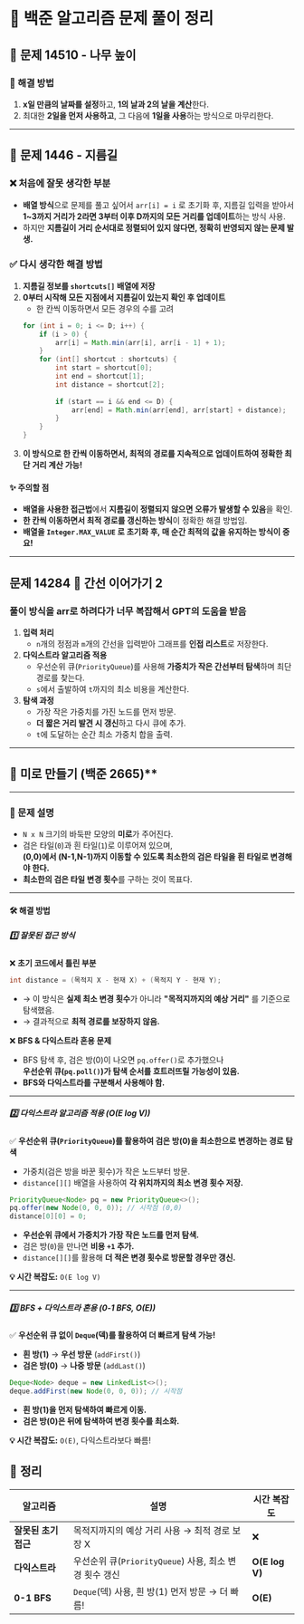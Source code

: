 # 📝 백준 알고리즘 문제 풀이 정리

## 🌳 문제 14510 - 나무 높이
### 📌 해결 방법
1. **x일 만큼의 날짜를 설정**하고, **1의 날과 2의 날을 계산**한다.
2. 최대한 **2일을 먼저 사용하고**, 그 다음에 **1일을 사용**하는 방식으로 마무리한다.

---

## 🚀 문제 1446 - 지름길
### ❌ 처음에 잘못 생각한 부분
- **배열 방식**으로 문제를 풀고 싶어서 `arr[i] = i` 로 초기화 후, 
  지름길 입력을 받아서 **1~3까지 거리가 2라면 3부터 이후 D까지의 모든 거리를 업데이트**하는 방식 사용.
- 하지만 **지름길이 거리 순서대로 정렬되어 있지 않다면, 정확히 반영되지 않는 문제 발생.**

### ✅ 다시 생각한 해결 방법
1. **지름길 정보를 `shortcuts[]` 배열에 저장**
2. **0부터 시작해 모든 지점에서 지름길이 있는지 확인 후 업데이트**
   - 한 칸씩 이동하면서 모든 경우의 수를 고려
   ```java
   for (int i = 0; i <= D; i++) {
       if (i > 0) {
           arr[i] = Math.min(arr[i], arr[i - 1] + 1);
       }
       for (int[] shortcut : shortcuts) {
           int start = shortcut[0];
           int end = shortcut[1];
           int distance = shortcut[2];
           
           if (start == i && end <= D) {
               arr[end] = Math.min(arr[end], arr[start] + distance);
           }
       }
   }
   ```
3. **이 방식으로 한 칸씩 이동하면서, 최적의 경로를 지속적으로 업데이트하여 정확한 최단 거리 계산 가능!**



#### ✨ 주의할 점
- **배열을 사용한 접근법**에서 **지름길이 정렬되지 않으면 오류가 발생할 수 있음**을 확인.
- **한 칸씩 이동하면서 최적 경로를 갱신하는 방식**이 정확한 해결 방법임.
- **배열을 `Integer.MAX_VALUE` 로 초기화 후, 매 순간 최적의 값을 유지하는 방식이 중요!**



-------
## 문제 14284 📝 간선 이어가기 2

### 풀이 방식을 arr로 하려다가 너무 복잡해서 GPT의 도움을 받음

1. **입력 처리**  
   - `n`개의 정점과 `m`개의 간선을 입력받아 그래프를 **인접 리스트**로 저장한다.
2. **다익스트라 알고리즘 적용**  
   - 우선순위 큐(`PriorityQueue`)를 사용해 **가중치가 작은 간선부터 탐색**하며 최단 경로를 찾는다.
   - `s`에서 출발하여 `t`까지의 최소 비용을 계산한다.
3. **탐색 과정**  
   - 가장 작은 가중치를 가진 노드를 먼저 방문.
   - **더 짧은 거리 발견 시 갱신**하고 다시 큐에 추가.
   - `t`에 도달하는 순간 최소 가중치 합을 출력.
  



--------------------

## 📌 미로 만들기 (백준 2665)**

---

### **📖 문제 설명**
- `N x N` 크기의 바둑판 모양의 **미로**가 주어진다.
- 검은 타일(`0`)과 흰 타일(`1`)로 이루어져 있으며,  
  **(0,0)에서 (N-1,N-1)까지 이동할 수 있도록 최소한의 검은 타일을 흰 타일로 변경해야 한다.**
- **최소한의 검은 타일 변경 횟수**를 구하는 것이 목표다.

---

#### **🛠️ 해결 방법**
##### **1️⃣ 잘못된 접근 방식**
❌ **초기 코드에서 틀린 부분**  
```java
int distance = (목적지 X - 현재 X) + (목적지 Y - 현재 Y);
```
- → 이 방식은 **실제 최소 변경 횟수**가 아니라 **"목적지까지의 예상 거리"** 를 기준으로 탐색했음.
- → 결과적으로 **최적 경로를 보장하지 않음.**

❌ **BFS & 다익스트라 혼용 문제**  
- BFS 탐색 후, 검은 방(0)이 나오면 `pq.offer()`로 추가했으나  
  **우선순위 큐(`pq.poll()`)가 탐색 순서를 흐트러뜨릴 가능성이 있음.**
- **BFS와 다익스트라를 구분해서 사용해야 함.**

---

##### **2️⃣ 다익스트라 알고리즘 적용 (O(E log V))**
✅ **우선순위 큐(`PriorityQueue`)를 활용하여 검은 방(0)을 최소한으로 변경하는 경로 탐색**
- 가중치(검은 방을 바꾼 횟수)가 작은 노드부터 방문.
- `distance[][]` 배열을 사용하여 **각 위치까지의 최소 변경 횟수 저장.**

```java
PriorityQueue<Node> pq = new PriorityQueue<>();
pq.offer(new Node(0, 0, 0)); // 시작점 (0,0)
distance[0][0] = 0;
```
- **우선순위 큐에서 가중치가 가장 작은 노드를 먼저 탐색.**
- 검은 방(`0`)을 만나면 **비용 `+1` 추가.**
- `distance[][]`를 활용해 **더 적은 변경 횟수로 방문할 경우만 갱신.**

**💡 시간 복잡도:** `O(E log V)`

---

##### **3️⃣ BFS + 다익스트라 혼용 (0-1 BFS, O(E))**
✅ **우선순위 큐 없이 `Deque`(덱)를 활용하여 더 빠르게 탐색 가능!**
- **흰 방(1)** → **우선 방문** (`addFirst()`)
- **검은 방(0)** → **나중 방문** (`addLast()`)

```java
Deque<Node> deque = new LinkedList<>();
deque.addFirst(new Node(0, 0, 0)); // 시작점
```
- **흰 방(1)을 먼저 탐색하여 빠르게 이동.**
- **검은 방(0)은 뒤에 탐색하여 변경 횟수를 최소화.**

**💡 시간 복잡도:** `O(E)`, 다익스트라보다 빠름!



## **🚀 정리**
| 알고리즘 | 설명 | 시간 복잡도 |
|---------|---------|---------|
| **잘못된 초기 접근** | 목적지까지의 예상 거리 사용 → 최적 경로 보장 X | ❌ |
| **다익스트라** | 우선순위 큐(`PriorityQueue`) 사용, 최소 변경 횟수 갱신 | **O(E log V)** |
| **0-1 BFS** | `Deque`(덱) 사용, 흰 방(1) 먼저 방문 → 더 빠름! | **O(E)** |




















